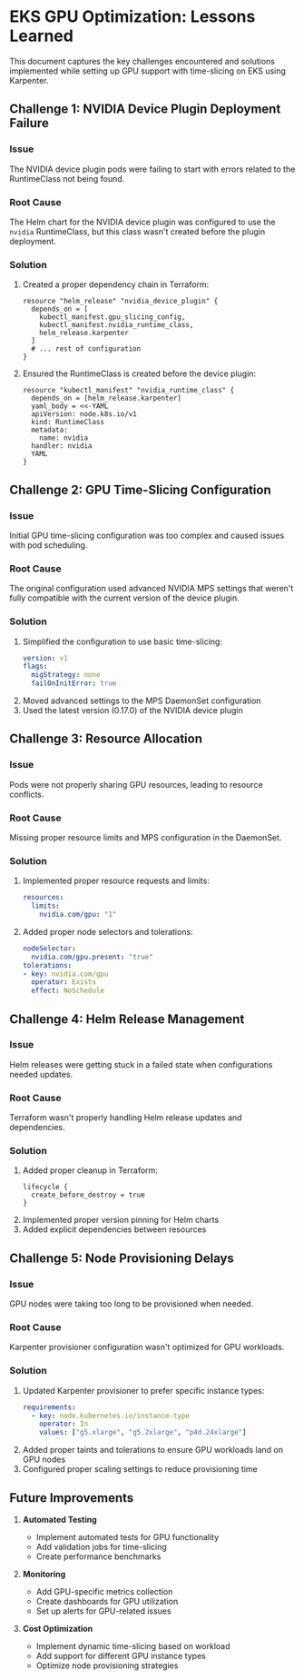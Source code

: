 # EKS GPU Optimization: Lessons Learned

This document captures the key challenges encountered and solutions implemented while setting up GPU support with time-slicing on EKS using Karpenter.

## Challenge 1: NVIDIA Device Plugin Deployment Failure

### Issue
The NVIDIA device plugin pods were failing to start with errors related to the RuntimeClass not being found.

### Root Cause
The Helm chart for the NVIDIA device plugin was configured to use the `nvidia` RuntimeClass, but this class wasn't created before the plugin deployment.

### Solution
1. Created a proper dependency chain in Terraform:
   ```hcl
   resource "helm_release" "nvidia_device_plugin" {
     depends_on = [
       kubectl_manifest.gpu_slicing_config,
       kubectl_manifest.nvidia_runtime_class,
       helm_release.karpenter
     ]
     # ... rest of configuration
   }
   ```
2. Ensured the RuntimeClass is created before the device plugin:
   ```hcl
   resource "kubectl_manifest" "nvidia_runtime_class" {
     depends_on = [helm_release.karpenter]
     yaml_body = <<-YAML
     apiVersion: node.k8s.io/v1
     kind: RuntimeClass
     metadata:
       name: nvidia
     handler: nvidia
     YAML
   }
   ```

## Challenge 2: GPU Time-Slicing Configuration

### Issue
Initial GPU time-slicing configuration was too complex and caused issues with pod scheduling.

### Root Cause
The original configuration used advanced NVIDIA MPS settings that weren't fully compatible with the current version of the device plugin.

### Solution
1. Simplified the configuration to use basic time-slicing:
   ```yaml
   version: v1
   flags:
     migStrategy: none
     failOnInitError: true
   ```
2. Moved advanced settings to the MPS DaemonSet configuration
3. Used the latest version (0.17.0) of the NVIDIA device plugin

## Challenge 3: Resource Allocation

### Issue
Pods were not properly sharing GPU resources, leading to resource conflicts.

### Root Cause
Missing proper resource limits and MPS configuration in the DaemonSet.

### Solution
1. Implemented proper resource requests and limits:
   ```yaml
   resources:
     limits:
       nvidia.com/gpu: "1"
   ```
2. Added proper node selectors and tolerations:
   ```yaml
   nodeSelector:
     nvidia.com/gpu.present: "true"
   tolerations:
   - key: nvidia.com/gpu
     operator: Exists
     effect: NoSchedule
   ```

## Challenge 4: Helm Release Management

### Issue
Helm releases were getting stuck in a failed state when configurations needed updates.

### Root Cause
Terraform wasn't properly handling Helm release updates and dependencies.

### Solution
1. Added proper cleanup in Terraform:
   ```hcl
   lifecycle {
     create_before_destroy = true
   }
   ```
2. Implemented proper version pinning for Helm charts
3. Added explicit dependencies between resources

## Challenge 5: Node Provisioning Delays

### Issue
GPU nodes were taking too long to be provisioned when needed.

### Root Cause
Karpenter provisioner configuration wasn't optimized for GPU workloads.

### Solution
1. Updated Karpenter provisioner to prefer specific instance types:
   ```yaml
   requirements:
     - key: node.kubernetes.io/instance-type
       operator: In
       values: ["g5.xlarge", "g5.2xlarge", "p4d.24xlarge"]
   ```
2. Added proper taints and tolerations to ensure GPU workloads land on GPU nodes
3. Configured proper scaling settings to reduce provisioning time


## Future Improvements

1. **Automated Testing**
   - Implement automated tests for GPU functionality
   - Add validation jobs for time-slicing
   - Create performance benchmarks

2. **Monitoring**
   - Add GPU-specific metrics collection
   - Create dashboards for GPU utilization
   - Set up alerts for GPU-related issues

3. **Cost Optimization**
   - Implement dynamic time-slicing based on workload
   - Add support for different GPU instance types
   - Optimize node provisioning strategies
